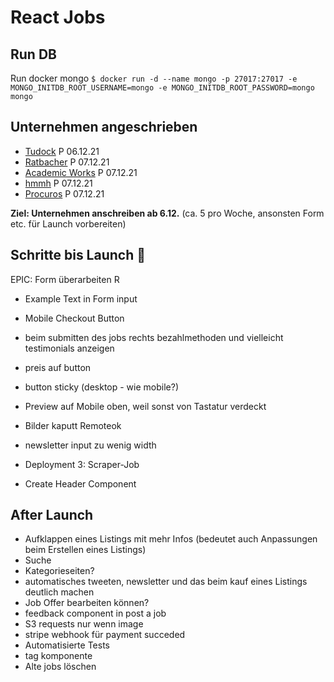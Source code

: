 # React Jobs

## Run DB

Run docker mongo
`$ docker run -d --name mongo -p 27017:27017 -e MONGO_INITDB_ROOT_USERNAME=mongo -e MONGO_INITDB_ROOT_PASSWORD=mongo mongo`

## Unternehmen angeschrieben

- [Tudock](https://www.tudock.de/) P 06.12.21
- [Ratbacher](https://www.ratbacher.de/) P 07.12.21
- [Academic Works](https://www.academicwork.de/) P 07.12.21
- [hmmh](https://www.hmmh.de/) P 07.12.21
- [Procuros](https://procuros.io/) P 07.12.21

**Ziel: Unternehmen anschreiben ab 6.12.** (ca. 5 pro Woche, ansonsten Form etc. für Launch vorbereiten)

## Schritte bis Launch 🚀

EPIC: Form überarbeiten R

- Example Text in Form input
- Mobile Checkout Button
- beim submitten des jobs rechts bezahlmethoden und vielleicht testimonials anzeigen
- preis auf button
- button sticky (desktop - wie mobile?)
- Preview auf Mobile oben, weil sonst von Tastatur verdeckt

- Bilder kaputt Remoteok
- newsletter input zu wenig width
- Deployment 3: Scraper-Job
- Create Header Component

## After Launch

- Aufklappen eines Listings mit mehr Infos (bedeutet auch Anpassungen beim Erstellen eines Listings)
- Suche
- Kategorieseiten?
- automatisches tweeten, newsletter und das beim kauf eines Listings deutlich machen
- Job Offer bearbeiten können?
- feedback component in post a job
- S3 requests nur wenn image
- stripe webhook für payment succeded
- Automatisierte Tests
- tag komponente
- Alte jobs löschen
